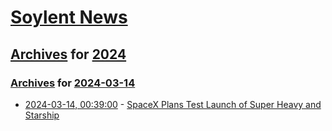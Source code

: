 # [Soylent News](../../../README.md)

## [Archives](../../index.md) for [2024](../index.md)

### [Archives](../../index.md) for [2024-03-14](index.md)

* [2024-03-14, 00:39:00](https://soylentnews.org/article.pl?sid=24/03/14/0047239&from=rss) - [SpaceX Plans Test Launch of Super Heavy and Starship](https://soylentnews.org/article.pl?sid=24/03/14/0047239&from=rss)
